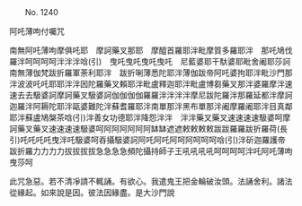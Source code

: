 ﻿　　No. 1240

阿吒薄呴付囑咒

南無阿吒薄呴摩俱吒耶　摩訶藥叉那耶　摩醯首羅耶泮毗摩質多羅耶泮　那吒鳩伐羅泮呵呵呵呵泮泮泮唅(引)　曳吒曳吒曳吒曳吒　尼藍婆耶干馱婆耶毗舍阇耶莎訶南無薄伽梵跋折羅軍荼利耶泮　跋折唎薄悉陀耶泮薄伽跋帝阿吒婆拘耶泮毗沙門那泮波波吒吒耶耶泮泮因陀羅藥叉賴耶泮毗盧釋迦耶泮毗盧博芻藥叉那泮婆羅摩泮速速去去馺婆訶摩訶藥叉馺婆訶伽伽伽伽羅羅泮泮泮泮摩尼跋陀羅泮那羅延都泮摩訶迦羅泮阿耨陀耶泮甌婆難陀泮蘇耆羅耶泮南單那泮黑布單那泮阇摩羅阇耶泮目真鄰耶泮蘇盧鳩槃茶唅(引)泮善女功德耶泮降怨泮泮　泮泮藥叉藥叉速速速速馺婆呵摩訶藥叉藥叉速速速速馺婆呵阿阿阿阿阿阿缽缽遮遮敕敕敕敕跋跋羅羅跋折羅荷(長引)吒吒吒吒曳泮吒馺婆呵吞攝馺婆訶阿吒阿吒阿呵阿呵呵呵唅(引)泮斫迦羅護帝跋折羅力力力力拔拔拔拔急急急急頻陀攝持師子王吼吼吼吼呵呵呵呵泮吒阿吒薄呴曳莎呵

此咒急惡。若不清凈請不輒誦。有欲心。我遣鬼王把金輪破汝頭。法誦舍利。諸法從緣起。如來說是因。彼法因緣盡。是大沙門說
